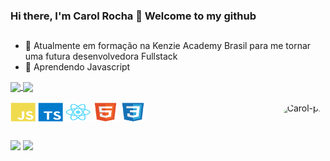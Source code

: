 ### Hi there, I'm Carol Rocha 👋 Welcome to my github
##
- 🔭 Atualmente em formação na Kenzie Academy Brasil para me tornar uma futura desenvolvedora Fullstack
- 🌱 Aprendendo Javascript

<div >
<a href="https://github.com/Carol-Rocha/github-readme-stats">
  <img height="165em"  align="center" src="https://github-readme-stats.vercel.app/api?username=Carol-Rocha&count_private=true&show_icons=true&theme=radical" />
</a>
<a href="https://github.com/Carol-Rocha/convoychat">
  <img height="165em" align="center" src="https://github-readme-stats.vercel.app/api/top-langs/?username=Carol-Rocha&layout=compact&langs_count=8&theme=radical" />
</a>
</div>

<div style="display: inline_block"><br>
  <img align="center" alt="Carol-Js" height="30" width="40" src="https://raw.githubusercontent.com/devicons/devicon/master/icons/javascript/javascript-plain.svg">
  <img align="center" alt="Carol-Ts" height="30" width="40" src="https://raw.githubusercontent.com/devicons/devicon/master/icons/typescript/typescript-plain.svg">
  <img align="center" alt="Carol-React" height="30" width="40" src="https://raw.githubusercontent.com/devicons/devicon/master/icons/react/react-original.svg">
  <img align="center" alt="Carol-HTML" height="30" width="40" src="https://raw.githubusercontent.com/devicons/devicon/master/icons/html5/html5-original.svg">
  <img align="center" alt="Carol-CSS" height="30" width="40" src="https://raw.githubusercontent.com/devicons/devicon/master/icons/css3/css3-original.svg">

  <img align="right" alt="Carol-pic" height="150" style="border-radius:50px;" src="https://cdn.picrew.me/shareImg/org/202303/338224_Zv0kRSBv.png">
</div>

##

<div> 
  <a href = "mailto:caroldsr1@gmail.com"><img src="https://img.shields.io/badge/Gmail-D14836?style=for-the-badge&logo=gmail&logoColor=white" target="_blank"></a>
  <a href="https://www.linkedin.com/in/carol-rocha-70a819247/" target="_blank"><img src="https://img.shields.io/badge/-LinkedIn-%230077B5?style=for-the-badge&logo=linkedin&logoColor=white" target="_blank"></a> 
</div>


  
<!--
**Carol-Rocha/Carol-Rocha** is a ✨ _special_ ✨ repository because its `README.md` (this file) appears on your GitHub profile.

  ![Snake animation](https://github.com/Carol-Rocha/Carol-Rocha/blob/output/github-contribution-grid-snake.svg)

Here are some ideas to get you started:

- 🔭 I’m currently working on ...
- 🌱 I’m currently learning ...d
- 👯 I’m looking to collaborate on ...
- 🤔 I’m looking for help with ...
- 💬 Ask me about ...
- 📫 How to reach me: ...
- 😄 Pronouns: ...
- ⚡ Fun fact: ...
-->
